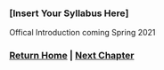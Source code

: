 ### \[Insert Your Syllabus Here]

Offical Introduction coming Spring 2021

### [Return Home](../../../) | [Next Chapter](../Chapter2)